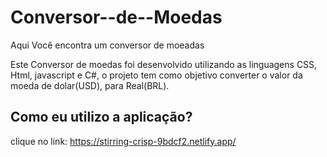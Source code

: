 # Conversor--de--Moedas
Aqui Você encontra um conversor de moeadas

Este Conversor de moedas foi desenvolvido utilizando as linguagens CSS, Html, javascript e C#, o projeto tem como objetivo
converter o valor da moeda de dolar(USD), para Real(BRL).

## Como eu utilizo a aplicação?
clique no link: https://stirring-crisp-9bdcf2.netlify.app/


